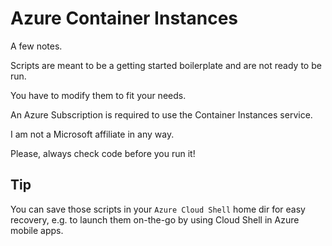 # Azure Container Instances

A few notes.

Scripts are meant to be a getting started boilerplate and are not ready to be run.

You have to modify them to fit your needs.

An Azure Subscription is required to use the Container Instances service.

I am not a Microsoft affiliate in any way.

Please, always check code before you run it!

## Tip

You can save those scripts in your `Azure Cloud Shell` home dir for easy recovery, e.g. to launch them on-the-go by using Cloud Shell in Azure mobile apps.

